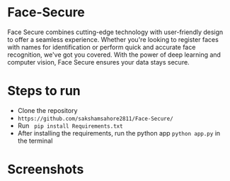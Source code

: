 # Face-Secure
Face Secure combines cutting-edge technology with user-friendly design to offer a seamless experience. Whether you're looking to register faces with names for identification or perform quick and accurate face recognition, we've got you covered. With the power of deep learning and computer vision, Face Secure ensures your data stays secure.
# Steps to run
- Clone the repository
- ```https://github.com/sakshamsahore2811/Face-Secure/```
- Run ``` pip install Requirements.txt```
- After installing the requirements, run the python app ```python app.py``` in the terminal

# Screenshots
